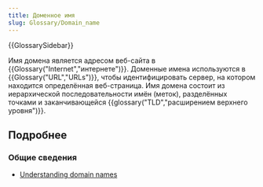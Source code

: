 ```yaml
---
title: Доменное имя
slug: Glossary/Domain_name
---
```


{{GlossarySidebar}}

Имя домена является адресом веб-сайта в {{Glossary("Internet","интернете")}}. Доменные имена используются в {{Glossary("URL","URLs")}}, чтобы идентифицировать сервер, на котором находится определённая веб-страница. Имя домена состоит из иерархической последовательности имён (меток), разделённых точками и заканчивающейся {{glossary("TLD","расширением верхнего уровня")}}.

## Подробнее

### Общие сведения

- [Understanding domain names](/en-US/docs/Learn/Common_questions/Web_mechanics/What_is_a_domain_name)
